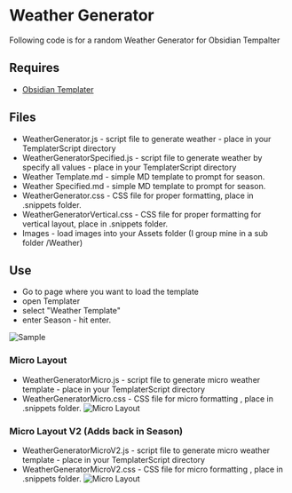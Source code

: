 # Weather Generator
Following code is for a random Weather Generator for Obsidian Tempalter

## Requires
- [Obsidian Templater](https://github.com/SilentVoid13/Templater)

## Files
- WeatherGenerator.js - script file to generate weather - place in your TemplaterScript directory
- WeatherGeneratorSpecified.js - script file to generate weather by specify all values - place in your TemplaterScript directory
- Weather Template.md - simple MD template to prompt for season.
- Weather Specified.md - simple MD template to prompt for season.
- WeatherGenerator.css - CSS file for proper formatting, place in .snippets folder.
- WeatherGeneratorVertical.css - CSS file for proper formatting for vertical layout, place in .snippets folder.
- Images - load images into your Assets folder (I group mine in a sub folder /Weather)

## Use
- Go to page where you want to load the template
- open Templater
- select "Weather Template"
- enter Season - hit enter.

![Sample](https://miniworld.com/obsidian/obsidian-weather-example01.jpg)



### Micro Layout
- WeatherGeneratorMicro.js - script file to generate micro weather template - place in your TemplaterScript directory
- WeatherGeneratorMicro.css - CSS file for micro formatting , place in .snippets folder.
![Micro Layout](https://miniworld.com/obsidian/weatherMicro.jpg)


### Micro Layout V2 (Adds back in Season)
- WeatherGeneratorMicroV2.js - script file to generate micro weather template - place in your TemplaterScript directory
- WeatherGeneratorMicroV2.css - CSS file for micro formatting , place in .snippets folder.
![Micro Layout](https://miniworld.com/obsidian/weatherMicroV2.jpg)
